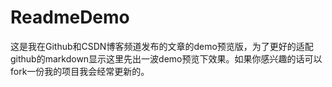 ReadmeDemo
========

这是我在Github和CSDN博客频道发布的文章的demo预览版，为了更好的适配github的markdown显示这里先出一波demo预览下效果。如果你感兴趣的话可以fork一份我的项目我会经常更新的。
